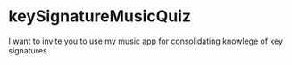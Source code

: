 # keySignatureMusicQuiz

I want to invite you to use my music app for consolidating knowlege of key signatures.
